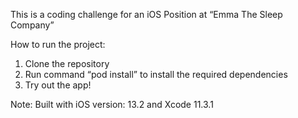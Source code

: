 This is a coding challenge for an iOS Position at “Emma The Sleep Company”

How to run the project:

1. Clone the repository
2. Run command “pod install” to install the required dependencies
3. Try out the app!

Note: Built with iOS version: 13.2 and Xcode 11.3.1
